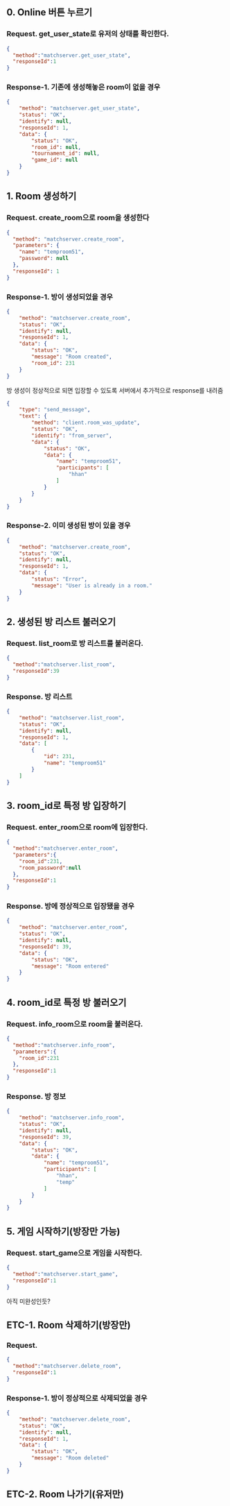 
## 0. Online 버튼 누르기
### Request. get_user_state로 유저의 상태를 확인한다.
```json
{
  "method":"matchserver.get_user_state",
  "responseId":1
}
```
### Response-1. 기존에 생성해놓은 room이 없을 경우
```json
{
    "method": "matchserver.get_user_state",
    "status": "OK",
    "identify": null,
    "responseId": 1,
    "data": {
        "status": "OK",
        "room_id": null,
        "tournament_id": null,
        "game_id": null
    }
}
```

## 1. Room 생성하기
### Request. create_room으로 room을 생성한다
```json
{
  "method": "matchserver.create_room",
  "parameters": {
    "name": "temproom51",
    "password": null
  },
  "responseId": 1
}
```
### Response-1. 방이 생성되었을 경우
```json
{
    "method": "matchserver.create_room",
    "status": "OK",
    "identify": null,
    "responseId": 1,
    "data": {
        "status": "OK",
        "message": "Room created",
        "room_id": 231
    }
}
```
방 생성이 정상적으로 되면 입장할 수 있도록 서버에서 추가적으로 response를 내려줌
```json
{
    "type": "send_message",
    "text": {
        "method": "client.room_was_update",
        "status": "OK",
        "identify": "from_server",
        "data": {
            "status": "OK",
            "data": {
                "name": "temproom51",
                "participants": [
                    "hhan"
                ]
            }
        }
    }
}
```
### Response-2. 이미 생성된 방이 있을 경우
```json
{
    "method": "matchserver.create_room",
    "status": "OK",
    "identify": null,
    "responseId": 1,
    "data": {
        "status": "Error",
        "message": "User is already in a room."
    }
}
```

## 2. 생성된 방 리스트 불러오기
### Request. list_room로 방 리스트를 불러온다.
```json
{
  "method":"matchserver.list_room",
  "responseId":39
}
```
### Response. 방 리스트
```json
{
    "method": "matchserver.list_room",
    "status": "OK",
    "identify": null,
    "responseId": 1,
    "data": [
        {
            "id": 231,
            "name": "temproom51"
        }
    ]
}
```

## 3. room_id로 특정 방 입장하기
### Request. enter_room으로 room에 입장한다.
```json
{
  "method":"matchserver.enter_room",
  "parameters":{
    "room_id":231,
    "room_password":null
  },
  "responseId":1
}
```
### Response. 방에 정상적으로 입장됐을 경우
```json
{
    "method": "matchserver.enter_room",
    "status": "OK",
    "identify": null,
    "responseId": 39,
    "data": {
        "status": "OK",
        "message": "Room entered"
    }
}
```

## 4. room_id로 특정 방 불러오기
### Request. info_room으로 room을 불러온다.
```json
{
  "method":"matchserver.info_room",
  "parameters":{
    "room_id":231
  },
  "responseId":1
}
```
### Response. 방 정보
```json
{
    "method": "matchserver.info_room",
    "status": "OK",
    "identify": null,
    "responseId": 39,
    "data": {
        "status": "OK",
        "data": {
            "name": "temproom51",
            "participants": [
                "hhan",
                "temp"
            ]
        }
    }
}
```

## 5. 게임 시작하기(방장만 가능)
### Request. start_game으로 게임을 시작한다.
```json
{
  "method":"matchserver.start_game",
  "responseId":1
}
```
아직 미완성인듯?


## ETC-1. Room 삭제하기(방장만)
### Request.
```json
{
  "method":"matchserver.delete_room",
  "responseId":1
}
```
### Response-1. 방이 정상적으로 삭제되었을 경우
```json
{
    "method": "matchserver.delete_room",
    "status": "OK",
    "identify": null,
    "responseId": 1,
    "data": {
        "status": "OK",
        "message": "Room deleted"
    }
}
```

## ETC-2. Room 나가기(유저만)
